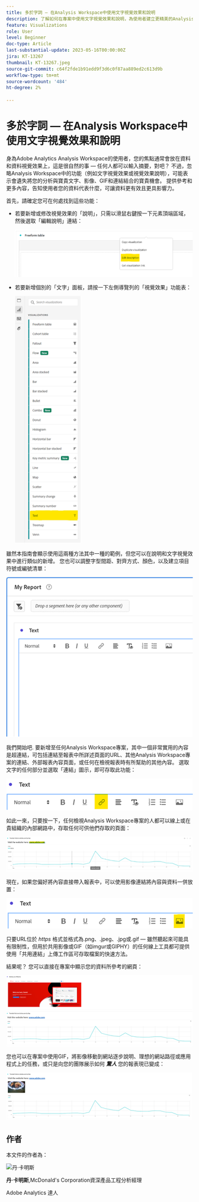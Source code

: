 ```yaml
---
title: 多於字詞 — 在Analysis Workspace中使用文字視覺效果和說明
description: 了解如何在專案中使用文字視覺效果和說明，為使用者建立更精美的Analysis Workspace。
feature: Visualizations
role: User
level: Beginner
doc-type: Article
last-substantial-update: 2023-05-16T00:00:00Z
jira: KT-13267
thumbnail: KT-13267.jpeg
source-git-commit: c64f2fde1b91edd9f3d6c0f87aa889ed2c613d9b
workflow-type: tm+mt
source-wordcount: '484'
ht-degree: 2%

---
```



# 多於字詞 — 在Analysis Workspace中使用文字視覺效果和說明

身為Adobe Analytics Analysis Workspace的使用者，您的焦點通常會放在資料和資料視覺效果上，這是很自然的事 — 任何人都可以輸入摘要，對吧？ 不過，忽略Analysis Workspace中的功能（例如文字視覺效果或視覺效果說明），可能表示會遺失將您的分析與寶貴文字、影像、GIF和連結結合的寶貴機會。 提供參考和更多內容，告知使用者您的資料代表什麼，可讓資料更有效且更具影響力。

首先，請確定您可在何處找到這些功能：

- 若要新增或修改視覺效果的「說明」，只需以滑鼠右鍵按一下元素頂端區域，然後選取「編輯說明」連結：

   ![文本01](assets/t01.png)


- 若要新增個別的「文字」面板，請按一下左側導覽列的「視覺效果」功能表：

   ![文本02](assets/t02.png)

雖然本指南會顯示使用這兩種方法其中一種的範例，但您可以在說明和文字視覺效果中進行類似的新增。 您也可以調整字型間距、對齊方式、顏色，以及建立項目符號或編號清單：

![文本03](assets/t03.png)

我們開始吧. 要新增至任何Analysis Workspace專案，其中一個非常實用的內容是超連結，可包括連結至報表中所詳述頁面的URL、其他Analysis Workspace專案的連結、外部報表內容頁面，或任何在檢視報表時有所幫助的其他內容。 選取文字的任何部分並選取「連結」圖示，即可存取此功能：

![文本04](assets/t04.png)

如此一來，只要按一下，任何檢視Analysis Workspace專案的人都可以線上或在貴組織的內部網路中，存取任何可供他們存取的頁面：

![文本05](assets/t05.png)

現在，如果您偏好將內容直接帶入報表中，可以使用影像連結將內容與資料一併放置：

![文本06](assets/t06.png)

只要URL位於 *https* 格式並格式為.png、.jpeg、.jpg或.gif — 雖然聽起來可能具有限制性，但用於共用影像或GIF（如imgur或GIPHY）的任何線上工具都可提供使用「共用連結」上傳工作區可存取檔案的快速方法。

結果呢？ 您可以直接在專案中顯示您的資料所參考的網頁：

![文本07](assets/t07.png)

您也可以在專案中使用GIF，將影像移動到網站逐步說明、理想的網站路徑或應用程式上的任務，或只是向您的團隊展示如何 ***驚人*** 您的報表現已變成：

![文本08](assets/t08.png)

## 作者

本文件的作者為：

![丹·卡明斯](assets/text09.png)

**丹·卡明斯**,McDonald&#39;s Corporation資深產品工程分析經理

Adobe Analytics 達人








